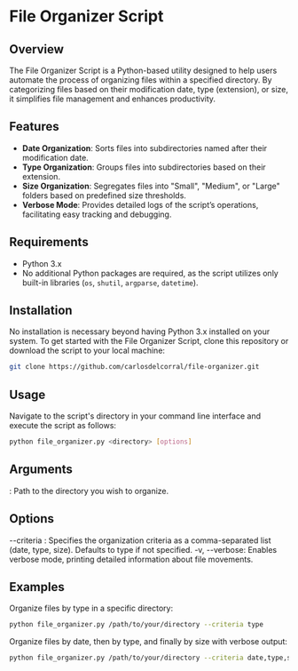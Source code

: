 # File Organizer Script

## Overview

The File Organizer Script is a Python-based utility designed to help users automate the process of organizing files within a specified directory. By categorizing files based on their modification date, type (extension), or size, it simplifies file management and enhances productivity.

## Features

- **Date Organization**: Sorts files into subdirectories named after their modification date.
- **Type Organization**: Groups files into subdirectories based on their extension.
- **Size Organization**: Segregates files into "Small", "Medium", or "Large" folders based on predefined size thresholds.
- **Verbose Mode**: Provides detailed logs of the script’s operations, facilitating easy tracking and debugging.

## Requirements

- Python 3.x
- No additional Python packages are required, as the script utilizes only built-in libraries (`os`, `shutil`, `argparse`, `datetime`).

## Installation

No installation is necessary beyond having Python 3.x installed on your system. To get started with the File Organizer Script, clone this repository or download the script to your local machine:

```bash
git clone https://github.com/carlosdelcorral/file-organizer.git
```

## Usage
Navigate to the script's directory in your command line interface and execute the script as follows:
```bash
python file_organizer.py <directory> [options]
```

## Arguments

<directory>: Path to the directory you wish to organize.

## Options

--criteria <criteria>: Specifies the organization criteria as a comma-separated list (date, type, size). Defaults to type if not specified.
-v, --verbose: Enables verbose mode, printing detailed information about file movements.

## Examples
Organize files by type in a specific directory:

```bash
python file_organizer.py /path/to/your/directory --criteria type
```

Organize files by date, then by type, and finally by size with verbose output:

```bash
python file_organizer.py /path/to/your/directory --criteria date,type,size --verbose
```
